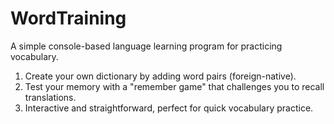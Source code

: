 # WordTraining

A simple console-based language learning program for practicing vocabulary.

1. Create your own dictionary by adding word pairs (foreign-native).
2. Test your memory with a "remember game" that challenges you to recall translations.
3. Interactive and straightforward, perfect for quick vocabulary practice.
